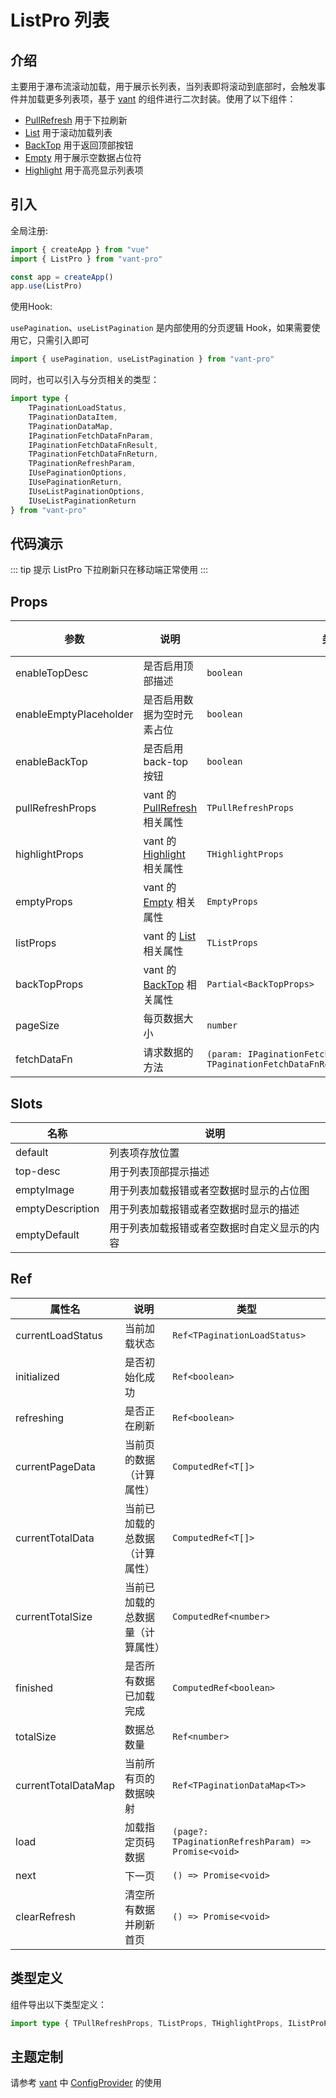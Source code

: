 # ListPro 列表

## 介绍

主要用于瀑布流滚动加载，用于展示长列表，当列表即将滚动到底部时，会触发事件并加载更多列表项，基于 [vant](https://vant-ui.github.io/vant/#/zh-CN/home) 的组件进行二次封装。使用了以下组件：

-   [PullRefresh](https://vant-ui.github.io/vant/#/zh-CN/pull-refresh) 用于下拉刷新
-   [List](https://vant-ui.github.io/vant/#/zh-CN/list) 用于滚动加载列表
-   [BackTop](https://vant-ui.github.io/vant/#/zh-CN/back-top) 用于返回顶部按钮
-   [Empty](https://vant-ui.github.io/vant/#/zh-CN/empty) 用于展示空数据占位符
-   [Highlight](https://vant-ui.github.io/vant/#/zh-CN/highlight) 用于高亮显示列表项

## 引入

全局注册:

```ts
import { createApp } from "vue"
import { ListPro } from "vant-pro"

const app = createApp()
app.use(ListPro)
```

使用Hook:

`usePagination`、`useListPagination` 是内部使用的分页逻辑 Hook，如果需要使用它，只需引入即可

```ts
import { usePagination, useListPagination } from "vant-pro"
```

同时，也可以引入与分页相关的类型：

```ts
import type {
    TPaginationLoadStatus,
    TPaginationDataItem,
    TPaginationDataMap,
    IPaginationFetchDataFnParam,
    IPaginationFetchDataFnResult,
    TPaginationFetchDataFnReturn,
    TPaginationRefreshParam,
    IUsePaginationOptions,
    IUsePaginationReturn,
    IUseListPaginationOptions,
    IUseListPaginationReturn
} from "vant-pro"
```

## 代码演示

::: tip 提示
ListPro 下拉刷新只在移动端正常使用
:::

<preview path="./index.vue" title="源代码 ⬇️"></preview>

## Props

| 参数                   | 说明                                                                                      | 类型                                                                                        | 默认值 |
| ---------------------- | ----------------------------------------------------------------------------------------- | ------------------------------------------------------------------------------------------- | ------ |
| enableTopDesc          | 是否启用顶部描述                                                                          | `boolean`                                                                                   | `true` |
| enableEmptyPlaceholder | 是否启用数据为空时元素占位                                                                | `boolean`                                                                                   | `true` |
| enableBackTop          | 是否启用 back-top 按钮                                                                    | `boolean`                                                                                   | `true` |
| pullRefreshProps       | vant 的 [PullRefresh](https://vant-ui.github.io/vant/#/zh-CN/pull-refresh#props) 相关属性 | `TPullRefreshProps`                                                                         | -      |
| highlightProps         | vant 的 [Highlight](https://vant-ui.github.io/vant/#/zh-CN/highlight#props) 相关属性      | `THighlightProps`                                                                           | -      |
| emptyProps             | vant 的 [Empty](https://vant-ui.github.io/vant/#/zh-CN/empty#props) 相关属性              | `EmptyProps`                                                                                | -      |
| listProps              | vant 的 [List](https://vant-ui.github.io/vant/#/zh-CN/list#props) 相关属性                | `TListProps`                                                                                | -      |
| backTopProps           | vant 的 [BackTop](https://vant-ui.github.io/vant/#/zh-CN/back-top#props) 相关属性         | `Partial<BackTopProps>`                                                                     | -      |
| pageSize               | 每页数据大小                                                                              | `number`                                                                                    | `10`   |
| fetchDataFn            | 请求数据的方法                                                                            | `(param: IPaginationFetchDataFnParam) => TPaginationFetchDataFnReturn<TPaginationDataItem>` | -      |

## Slots

| 名称             | 说明                                         |
| ---------------- | -------------------------------------------- |
| default          | 列表项存放位置                               |
| top-desc         | 用于列表顶部提示描述                         |
| emptyImage       | 用于列表加载报错或者空数据时显示的占位图     |
| emptyDescription | 用于列表加载报错或者空数据时显示的描述       |
| emptyDefault     | 用于列表加载报错或者空数据时自定义显示的内容 |

## Ref

| 属性名              | 说明                             | 类型                                                |
| ------------------- | -------------------------------- | --------------------------------------------------- |
| currentLoadStatus   | 当前加载状态                     | `Ref<TPaginationLoadStatus>`                        |
| initialized         | 是否初始化成功                   | `Ref<boolean>`                                      |
| refreshing          | 是否正在刷新                     | `Ref<boolean>`                                      |
| currentPageData     | 当前页的数据（计算属性）         | `ComputedRef<T[]>`                                  |
| currentTotalData    | 当前已加载的总数据（计算属性）   | `ComputedRef<T[]>`                                  |
| currentTotalSize    | 当前已加载的总数据量（计算属性） | `ComputedRef<number>`                               |
| finished            | 是否所有数据已加载完成           | `ComputedRef<boolean>`                              |
| totalSize           | 数据总数量                       | `Ref<number>`                                       |
| currentTotalDataMap | 当前所有页的数据映射             | `Ref<TPaginationDataMap<T>>`                        |
| load                | 加载指定页码数据                 | `(page?: TPaginationRefreshParam) => Promise<void>` |
| next                | 下一页                           | `() => Promise<void>`                               |
| clearRefresh        | 清空所有数据并刷新首页           | `() => Promise<void>`                               |

## 类型定义

组件导出以下类型定义：

```ts
import type { TPullRefreshProps, TListProps, THighlightProps, IListProProps } from "vant-pro"
```

## 主题定制

请参考 [vant](https://vant-ui.github.io/vant/#/zh-CN/home) 中 [ConfigProvider](https://vant-ui.github.io/vant/#/zh-CN/config-provider) 的使用

